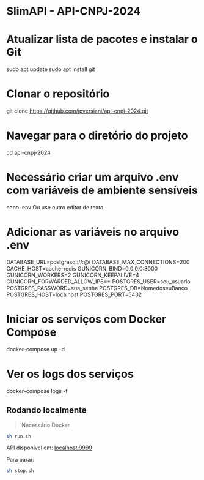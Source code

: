 # SlimAPI - API-CNPJ-2024

# Atualizar lista de pacotes e instalar o Git
sudo apt update
sudo apt install git

# Clonar o repositório
git clone https://github.com/jpversiani/api-cnpj-2024.git

# Navegar para o diretório do projeto
cd api-cnpj-2024

# Necessário criar um arquivo .env com variáveis de ambiente sensíveis
nano .env
Ou use outro editor de texto.

# Adicionar as variáveis no arquivo .env

DATABASE_URL=postgresql://<username>:<password>@<host>/<database>
DATABASE_MAX_CONNECTIONS=200
CACHE_HOST=cache-redis
GUNICORN_BIND=0.0.0.0:8000
GUNICORN_WORKERS=2
GUNICORN_KEEPALIVE=4
GUNICORN_FORWARDED_ALLOW_IPS=*
POSTGRES_USER=seu_usuario
POSTGRES_PASSWORD=sua_senha
POSTGRES_DB=NomedoseuBanco
POSTGRES_HOST=localhost
POSTGRES_PORT=5432

# Iniciar os serviços com Docker Compose
docker-compose up -d

# Ver os logs dos serviços
docker-compose logs -f

## Rodando localmente

> Necessário Docker

```bash
sh run.sh
```

API disponível em: [localhost:9999](http://localhost:9999)

Para parar:
```bash
sh stop.sh
```
